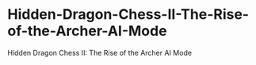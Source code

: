 # Hidden-Dragon-Chess-II-The-Rise-of-the-Archer-AI-Mode
Hidden Dragon Chess II: The Rise of the Archer AI Mode
